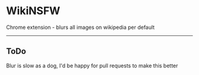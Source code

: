 # WikiNSFW
Chrome extension - blurs all images on wikipedia per default

-----------------------------

## ToDo

Blur is slow as a dog, I'd be happy for pull requests to make this better